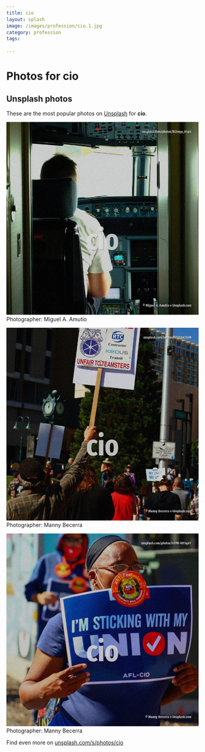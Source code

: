 ```yaml
---
title: cio
layout: splash
image: /images/profession/cio.1.jpg
category: profession
tags:

---
```

# Photos for cio
 
## Unsplash photos
These are the most popular photos on [Unsplash](https://unsplash.com) for **cio**.
 
![cio](/images/profession/cio.1.jpg)
Photographer:  Miguel A. Amutio
 
![cio](/images/profession/cio.2.jpg)
Photographer:  Manny Becerra
 
![cio](/images/profession/cio.3.jpg)
Photographer:  Manny Becerra
 
Find even more on [unsplash.com/s/photos/cio](https://unsplash.com/s/photos/cio)
 
